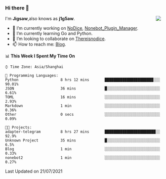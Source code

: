 ### Hi there 👋

<a href="#">
  <img align="right" src="https://github-readme-stats.vercel.app/api?username=j1g5awi&count_private=true&show_icons=true&title_color=80070B&text_color=B3B3B3&bg_color=212121&icon_color=80070B" />
</a>

I'm **Jigsaw**,also knows as **j1g5aw**.

- 🔭 I’m currently working on [NoDice](https://github.com/thereisnodice/nodice2), [Nonebot_Plugin_Manager](https://github.com/Jigsaw111/nonebot_plugin_manager).
- 🌱 I’m currently learning Go and Python.
- 👯 I’m looking to collaborate on [Thereisnodice](https://github.com/thereisnodice).
- 📫 How to reach me: [Blog](https://blog.maddestroyer.xyz/).

<!--START_SECTION:waka-->
📊 **This Week I Spent My Time On** 

```text
⌚︎ Time Zone: Asia/Shanghai

💬 Programming Languages: 
Python                   8 hrs 12 mins       ██████████████████████░░░   90.01% 
JSON                     36 mins             █░░░░░░░░░░░░░░░░░░░░░░░░   6.61% 
TOML                     16 mins             ░░░░░░░░░░░░░░░░░░░░░░░░░   2.93% 
Markdown                 1 min               ░░░░░░░░░░░░░░░░░░░░░░░░░   0.36% 
Other                    0 secs              ░░░░░░░░░░░░░░░░░░░░░░░░░   0.09%

🐱‍💻 Projects: 
adapter-telegram         8 hrs 27 mins       ███████████████████████░░   92.9% 
Unknown Project          35 mins             █░░░░░░░░░░░░░░░░░░░░░░░░   6.5% 
Blog                     1 min               ░░░░░░░░░░░░░░░░░░░░░░░░░   0.33% 
nonebot2                 1 min               ░░░░░░░░░░░░░░░░░░░░░░░░░   0.27%

```


 Last Updated on 21/07/2021
<!--END_SECTION:waka-->
